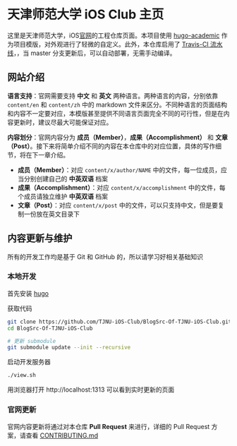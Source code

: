 # 天津师范大学 iOS Club 主页

这里是天津师范大学，iOS[官网](https://TJNU-iOS-Club.github.io)的工程仓库页面。本项目使用 [hugo-academic](https://github.com/gcushen/hugo-academic) 作为项目模版，对外观进行了轻微的自定义。此外，本仓库启用了 [Travis-CI 流水线](https://travis-ci.org/TJNU-iOS-Club/BlogSrc-Of-TJNU-iOS-Club/builds)，，当 master 分支更新后，可以自动部署，无需手动编译。

## 网站介绍

**语言支持**：官网需要支持 **中文** 和 **英文** 两种语言。两种语言的内容，分别依靠  `content/en` 和 `content/zh` 中的 markdown 文件来区分。不同种语言的页面结构和内容不一定要对应，本模版甚至提供不同语言页面完全不同的可行性，但是在内容更新时，建议尽最大可能保证对应。

**内容划分**：官网内容分为 **成员（Member）**，**成果（Accomplishment）** 和 **文章（Post）**。接下来将简单介绍不同的内容在本仓库中的对应位置，具体的写作细节，将在下一章介绍。

- **成员（Member）**：对应 `content/x/author/NAME` 中的文件，每一位成员，应当分别创建自己的 **中英双语** 档案
- **成果（Accomplishment）**：对应 `content/x/accomplishment` 中的文件，每个成员请独立维护 **中英双语** 档案
- **文章（Post）**：对应 `content/x/post` 中的文件，可以只支持中文，但是要复制一份放在英文目录下

## 内容更新与维护

所有的开发工作均是基于 Git 和 GitHub 的，所以请学习好相关基础知识

### 本地开发

首先安装 [hugo](https://github.com/gohugoio/hugo)

获取代码

```bash
git clone https://github.com/TJNU-iOS-Club/BlogSrc-Of-TJNU-iOS-Club.git
cd BlogSrc-Of-TJNU-iOS-Club

# 更新 submodule
git submodule update --init --recursive
```

启动开发服务器

```bash
./view.sh
```

用浏览器打开 http://localhost:1313 可以看到实时更新的页面

### 官网更新

官网内容更新将通过对本仓库 **Pull Request** 来进行，详细的 Pull Request 方案，请查看 [CONTRIBUTING.md](https://github.com/TJUN-iOS-Club/BlogSrc-Of-TJNU-iOS-Club/blob/master/CONTRIBUTING.md)
